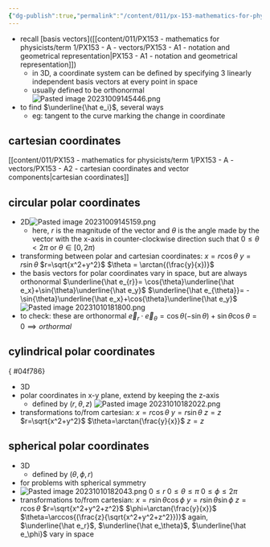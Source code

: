 ```yaml
---
{"dg-publish":true,"permalink":"/content/011/px-153-mathematics-for-physicists/term-1/px-153-a-vectors/px-153-a5-coordinate-systems/","created":"2024-11-25T10:50:32.000+00:00","updated":"2024-11-26T19:36:19.270+00:00"}
---
```


- recall [basis vectors]([[content/011/PX153 - mathematics for physicists/term 1/PX153 - A - vectors/PX153 - A1 - notation and geometrical representation\|PX153 - A1 - notation and geometrical representation]])
	- in 3D, a coordinate system can be defined by specifying 3 linearly independent basis vectors at every point in space
	- usually defined to be orthonormal ![Pasted image 20231009145446.png](/img/user/pics/Pasted%20image%2020231009145446.png)
- to find $\underline{\hat e_i}$, several ways
	- eg: tangent to the curve marking the change in coordinate
## cartesian coordinates
[[content/011/PX153 - mathematics for physicists/term 1/PX153 - A - vectors/PX153 - A2 - cartesian coordinates and vector components\|cartesian coordinates]]
## circular polar coordinates
- 2D![Pasted image 20231009145159.png](/img/user/pics/Pasted%20image%2020231009145159.png)
	- here, $r$ is the magnitude of the vector and $\theta$ is the angle made by the vector with the x-axis in counter-clockwise direction such that $0 \leq \theta < 2\pi$ or $\theta \in [0,2\pi)$
- transforming between polar and cartesian coordinates:
	 $x = r \cos{\theta}$
	 $y = r \sin{\theta}$
		 $r=\sqrt{x^2+y^2}$
		 $\theta = \arctan{(\frac{y}{x})}$
- the basis vectors for polar coordinates vary in space, but are always orthonormal
		$\underline{\hat e_{r}}= \cos{\theta}\underline{\hat e_x}+\sin{\theta}\underline{\hat e_y}$
		$\underline{\hat e_{\theta}}= -\sin{\theta}\underline{\hat e_x}+\cos{\theta}\underline{\hat e_y}$
			![Pasted image 20231010181800.png](/img/user/pics/Pasted%20image%2020231010181800.png)
- to check: these are orthonormal
	$\vec e_r \cdot \vec e_\theta=\cos{\theta}(-\sin{\theta})+\sin{\theta}\cos{\theta}=0\implies orthormal$
## cylindrical polar coordinates
{ #04f786}


- 3D
- polar coordinates in x-y plane, extend by keeping the z-axis
	- defined by $(r,\theta,z)$
![Pasted image 20231010182022.png](/img/user/pics/Pasted%20image%2020231010182022.png)
- transformations to/from cartesian:
		$x=r\cos{\theta}$
		$y=r\sin{\theta}$
		$z=z$
			$r=\sqrt{x^2+y^2}$
			$\theta=\arctan{\frac{y}{x}}$
			$z=z$
## spherical polar coordinates
- 3D
	- defined by $(\theta, \phi, r)$
- for problems with spherical symmetry
- ![Pasted image 20231010182043.png](/img/user/pics/Pasted%20image%2020231010182043.png)
		$0\leq r$
		$0\leq \theta \leq \pi$
		$0\leq \phi \leq 2\pi$
- transformations to/from cartesian:
		$x = r\sin{\theta}\cos{\phi}$
		$y=r\sin{\theta}\sin{\phi}$
		$z=r\cos{\theta}$
			$r=\sqrt{x^2+y^2+z^2}$
			$\phi=\arctan{\frac{y}{x}}$
			$\theta=\arccos{(\frac{z}{\sqrt{x^2+y^2+z^2}})}$
		again, $\underline{\hat e_r}$, $\underline{\hat e_\theta}$, $\underline{\hat e_\phi}$ vary in space		